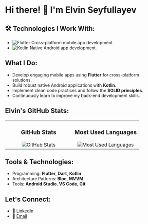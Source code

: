 # Hi there! 👋 I'm Elvin Seyfullayev

## 🛠 Technologies I Work With:
- ![Flutter](https://img.shields.io/badge/Flutter-02569B?logo=flutter&logoColor=white&style=flat-square)
  Cross-platform mobile app development.
- ![Kotlin](https://img.shields.io/badge/Kotlin-0095D5?logo=kotlin&logoColor=white&style=flat-square)
  Native Android app development.

## What I Do:
- Develop engaging mobile apps using **Flutter** for cross-platform solutions.
- Build robust native Android applications with **Kotlin**.
- Implement clean code practices and follow the **SOLID principles**.
- Continuously learn to improve my back-end development skills.

## Elvin's GitHub Stats:
<div align="left">
  <table>
    <tr>
      <td align="center" valign="top" width="50%">
        <h3>GitHub Stats</h3>
        <img src="https://github-readme-stats.vercel.app/api?username=Elvin5002&show_icons=true&theme=radical" alt="GitHub Stats"/>
      </td>
      <td align="center" valign="top" width="50%">
        <h3>Most Used Languages</h3>
        <img src="https://github-readme-stats.vercel.app/api/top-langs/?username=Elvin5002&layout=compact&theme=radical" alt="Most Used Languages"/>
      </td>
    </tr>
  </table>
</div>

## Tools & Technologies:
- Programming: **Flutter**, **Dart**, **Kotlin**
- Architecture Patterns: **Bloc**, **MVVM**
- Tools: **Android Studio**, **VS Code**, **Git**

## Let's Connect:
- 💼 [LinkedIn](https://www.linkedin.com/in/elvinseyfullayev/)
- 📧 [Email](eseyfullayev51@gmail.com)
